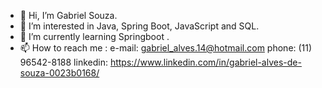- 👋 Hi, I’m Gabriel Souza.
- 👀 I’m interested in Java, Spring Boot, JavaScript and SQL.
- 🌱 I’m currently learning Springboot .
- 📫 How to reach me : 
      e-mail: gabriel_alves.14@hotmail.com 
      phone: (11) 96542-8188
      linkedin: https://www.linkedin.com/in/gabriel-alves-de-souza-0023b0168/

<!---
devgabrielsouza4278/devgabrielsouza4278 is a ✨ special ✨ repository because its `README.md` (this file) appears on your GitHub profile.
You can click the Preview link to take a look at your changes.
--->
